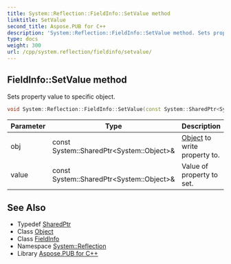 ```yaml
---
title: System::Reflection::FieldInfo::SetValue method
linktitle: SetValue
second_title: Aspose.PUB for C++
description: 'System::Reflection::FieldInfo::SetValue method. Sets property value to specific object in C++.'
type: docs
weight: 300
url: /cpp/system.reflection/fieldinfo/setvalue/
---
```

## FieldInfo::SetValue method


Sets property value to specific object.

```cpp
void System::Reflection::FieldInfo::SetValue(const System::SharedPtr<System::Object> &obj, const System::SharedPtr<System::Object> &value)
```


| Parameter | Type | Description |
| --- | --- | --- |
| obj | const System::SharedPtr\<System::Object\>\& | [Object](../../../system/object/) to write property to. |
| value | const System::SharedPtr\<System::Object\>\& | Value of property to set. |

## See Also

* Typedef [SharedPtr](../../../system/sharedptr/)
* Class [Object](../../../system/object/)
* Class [FieldInfo](../)
* Namespace [System::Reflection](../../)
* Library [Aspose.PUB for C++](../../../)

